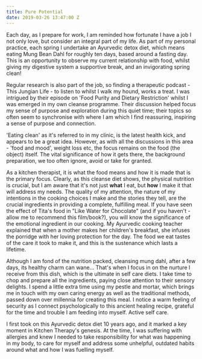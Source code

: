 ```yaml
---
title: Pure Potential
date: 2019-03-26 13:47:00 Z
---
```


Each day, as I prepare for work, I am reminded how fortunate I have a job I not only love, but consider an integral part of my life.  As part of my personal practice, each spring I undertake an Ayurvedic detox diet, which means eating Mung Bean Dahl for roughly ten days, based around a fasting day.  This is an opportunity to observe my current relationship with food, whilst giving my digestive system a supportive break, and an invigorating spring clean!

Regular research is also part of the job, so finding a therapeutic podcast - This Jungian Life - to listen to whilst I walk my hound, works a treat. I was intrigued by their episode on 'Food Purity and Dietary Restriction' whilst I was emerged in my own cleanse programme. Their discussion helped focus my sense of purpose and exploration during this quiet time; their topics so often seem to synchronise with where I am which I find reassuring, inspiring a sense of purpose and connection.  

'Eating clean' as it's referred to in my clinic, is the latest health kick, and appears to be a great idea.  However, as with all the discussions in this area - 'food and mood', weight loss etc, the focus remains on the food (the object) itself. The vital significance of how it gets there, the background preparation, we too often ignore, avoid or take for granted.  

As a kitchen therapist, it is what the food means and how it is made that is the primary focus.  Clearly, as this cleanse diet shows, the physical nutrition is crucial, but I am aware that it's not just **what** I eat, but **how** I make it that will address my needs.  The quality of my attention, the nature of my intentions in the cooking choices I make and the stories they tell, are the crucial ingredients in providing a complete, fulfilling meal.  If you have seen the effect of Tita's food in "Like Water for Chocolate" (and if you haven't - allow me to recommend this film/book?), you will know the significance of the emotional ingredient in our cooking.  My Ayurvedic cooking teacher explained that when a mother makes her children's breakfast, she infuses the porridge with her loving protection for the day.  The food we eat tastes of the care it took to make it, and this is the sustenance which lasts a lifetime.

Although I am fond of the nutrition packed, cleansing mung dahl, after a few days, its healthy charm can wane... That's when I focus in on the nurture I receive from this dish, which is the ultimate in self care diets.  I take time to chop and prepare all the ingredients, paying close attention to their sensory delights. I spend a little extra time using my pestle and mortar, which brings me in touch with my own caring energy as well as the traditional methods, passed down over millennia for creating this meal.  I notice a warm feeling of security as I connect psychologically to this ancient healing recipe, grateful for the time and trouble I am feeding into myself. Active self care.

I first took on this Ayurvedic detox diet 10 years ago, and it marked a key moment in Kitchen Therapy's genesis. At the time, I was suffering with allergies and knew I needed to take responsibility for what was happening in my body, to care for myself and address some unhelpful, outdated habits around what and how I was fuelling myself.